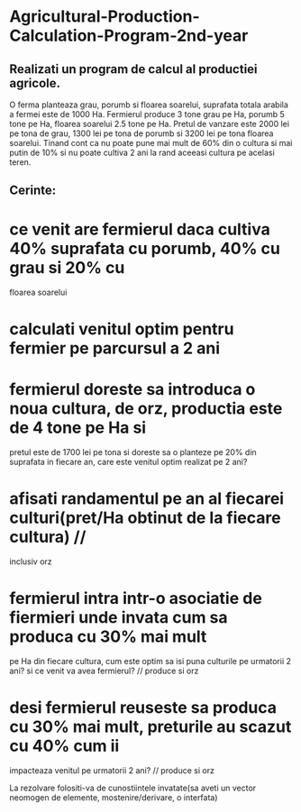 # Agricultural-Production-Calculation-Program-2nd-year
## Realizati un program de calcul al productiei agricole.
O ferma planteaza grau, porumb si floarea soarelui, suprafata totala arabila a fermei este de
1000 Ha.
Fermierul produce 3 tone grau pe Ha, porumb 5 tone pe Ha, floarea soarelui 2.5 tone pe Ha.
Pretul de vanzare este 2000 lei pe tona de grau, 1300 lei pe tona de porumb si 3200 lei pe tona
floarea soarelui.
Tinand cont ca nu poate pune mai mult de 60% din o cultura si mai putin de 10% si nu poate
cultiva 2 ani la rand aceeasi cultura pe acelasi teren.
## Cerinte:
  # ce venit are fermierul daca cultiva 40% suprafata cu porumb, 40% cu grau si 20% cu
floarea soarelui
  # calculati venitul optim pentru fermier pe parcursul a 2 ani
  # fermierul doreste sa introduca o noua cultura, de orz, productia este de 4 tone pe Ha si
pretul este de 1700 lei pe tona si doreste sa o planteze pe 20% din suprafata in fiecare
an, care este venitul optim realizat pe 2 ani?
  # afisati randamentul pe an al fiecarei culturi(pret/Ha obtinut de la fiecare cultura) //
inclusiv orz
  # fermierul intra intr-o asociatie de fiermieri unde invata cum sa produca cu 30% mai mult
pe Ha din fiecare cultura, cum este optim sa isi puna culturile pe urmatorii 2 ani? si ce
venit va avea fermierul? // produce si orz
  # desi fermierul reuseste sa produca cu 30% mai mult, preturile au scazut cu 40% cum ii
impacteaza venitul pe urmatorii 2 ani? // produce si orz

La rezolvare folositi-va de cunostiintele invatate(sa aveti un vector neomogen de
elemente, mostenire/derivare, o interfata)
